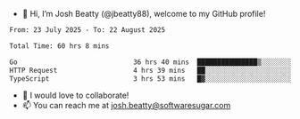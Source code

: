 - 👋 Hi, I’m Josh Beatty (@jbeatty88), welcome to my GitHub profile!

<!--START_SECTION:waka-->

```txt
From: 23 July 2025 - To: 22 August 2025

Total Time: 60 hrs 8 mins

Go                             36 hrs 40 mins  ███████████████▒░░░░░░░░░   60.99 %
HTTP Request                   4 hrs 39 mins   ██░░░░░░░░░░░░░░░░░░░░░░░   07.74 %
TypeScript                     3 hrs 53 mins   █▓░░░░░░░░░░░░░░░░░░░░░░░   06.48 %
```

<!--END_SECTION:waka-->

- 💞️ I would love to collaborate!
- 📫 You can reach me at josh.beatty@softwaresugar.com

<!---
jbeatty88/jbeatty88 is a ✨ special ✨ repository because its `README.md` (this file) appears on your GitHub profile.
You can click the Preview link to take a look at your changes.
--->
